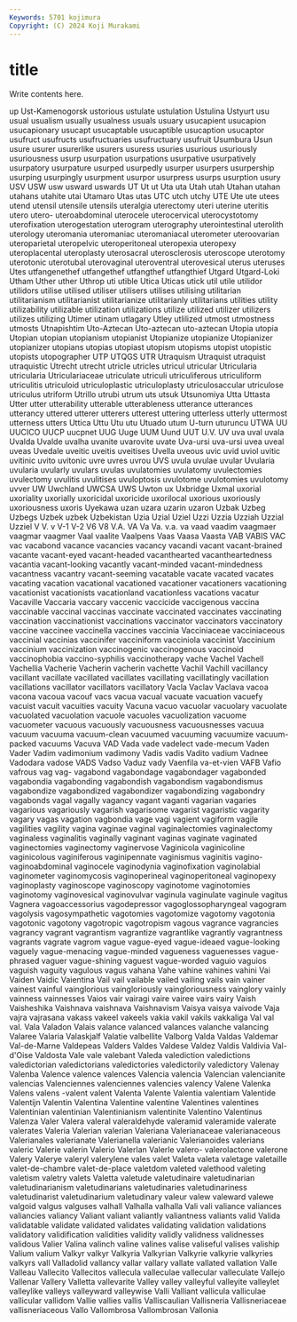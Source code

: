 ```yaml
---
Keywords: 5701 kojimura
Copyright: (C) 2024 Koji Murakami
---
```


# title

Write contents here.



up Ust-Kamenogorsk ustorious
ustulate ustulation Ustulina Ustyurt usu usual usualism usually usualness usuals
usuary usucapient usucapion usucapionary usucapt usucaptable usucaptible usucaption usucaptor usufruct
usufructs usufructuaries usufructuary usufruit Usumbura Usun usure usurer usurerlike usurers
usuress usuries usurious usuriously usuriousness usurp usurpation usurpations usurpative usurpatively
usurpatory usurpature usurped usurpedly usurper usurpers usurpership usurping usurpingly usurpment
usurpor usurpress usurps usurption usury USV USW usw usward uswards
UT Ut ut Uta uta Utah utah Utahan utahan utahans
utahite utai Utamaro Utas utas UTC utch utchy UTE Ute
ute utees utend utensil utensile utensils uteralgia uterectomy uteri uterine
uteritis utero utero- uteroabdominal uterocele uterocervical uterocystotomy uterofixation uterogestation uterogram
uterography uterointestinal uterolith uterology uteromania uteromaniac uteromaniacal uterometer uteroovarian uteroparietal
uteropelvic uteroperitoneal uteropexia uteropexy uteroplacental uteroplasty uterosacral uterosclerosis uteroscope uterotomy
uterotonic uterotubal uterovaginal uteroventral uterovesical uterus uteruses Utes utfangenethef utfangethef
utfangthef utfangthief Utgard Utgard-Loki Utham Uther uther Uthrop uti utible
Utica Uticas utick util utile utilidor utilidors utilise utilised utiliser
utilisers utilises utilising utilitarian utilitarianism utilitarianist utilitarianize utilitarianly utilitarians utilities
utility utilizability utilizable utilization utilizations utilize utilized utilizer utilizers utilizes
utilizing Utimer utinam utlagary Utley utlilized utmost utmostness utmosts Utnapishtim
Uto-Aztecan Uto-aztecan uto-aztecan Utopia utopia Utopian utopian utopianism utopianist Utopianize
utopianize Utopianizer utopianizer utopians utopias utopiast utopism utopisms utopist utopistic
utopists utopographer UTP UTQGS UTR Utraquism Utraquist utraquist utraquistic Utrecht
utrecht utricle utricles utricul utricular Utricularia utricularia Utriculariaceae utriculate utriculi
utriculiferous utriculiform utriculitis utriculoid utriculoplastic utriculoplasty utriculosaccular utriculose utriculus utriform
Utrillo utrubi utrum uts utsuk Utsunomiya Utta Uttasta Utter utter
utterability utterable utterableness utterance utterances utterancy uttered utterer utterers utterest
uttering utterless utterly uttermost utterness utters Uttica Uttu Utu utu
Utuado utum U-turn uturuncu UTWA UU UUCICO UUCP uucpnet UUG
Uuge UUM Uund UUT U.V. UV uva uval uvala Uvalda
Uvalde uvalha uvanite uvarovite uvate Uva-ursi uva-ursi uvea uveal uveas
Uvedale uveitic uveitis uveitises Uvella uveous uvic uvid uviol uvitic
uvitinic uvito uvitonic uvre uvres uvrou UVS uvula uvulae uvular
Uvularia uvularia uvularly uvulars uvulas uvulatomies uvulatomy uvulectomies uvulectomy uvulitis
uvulitises uvuloptosis uvulotome uvulotomies uvulotomy uvver UW Uwchland UWCSA UWS
Uwton ux Uxbridge Uxmal uxorial uxoriality uxorially uxoricidal uxoricide uxorilocal
uxorious uxoriously uxoriousness uxoris Uyekawa uzan uzara uzarin uzaron Uzbak
Uzbeg Uzbegs Uzbek uzbek Uzbekistan Uzia Uzial Uziel Uzzi Uzzia
Uzziah Uzzial Uzziel V V. v V-1 V-2 V6 V8
V.A. VA Va Va. v.a. va vaad vaadim vaagmaer vaagmar
vaagmer Vaal vaalite Vaalpens Vaas Vaasa Vaasta VAB VABIS VAC
vac vacabond vacance vacancies vacancy vacandi vacant vacant-brained vacante vacant-eyed
vacant-headed vacanthearted vacantheartedness vacantia vacant-looking vacantly vacant-minded vacant-mindedness vacantness vacantry
vacant-seeming vacatable vacate vacated vacates vacating vacation vacational vacationed vacationer
vacationers vacationing vacationist vacationists vacationland vacationless vacations vacatur Vacaville Vaccaria
vaccary vaccenic vaccicide vaccigenous vaccina vaccinable vaccinal vaccinas vaccinate vaccinated
vaccinates vaccinating vaccination vaccinationist vaccinations vaccinator vaccinators vaccinatory vaccine vaccinee
vaccinella vaccines vaccinia Vacciniaceae vacciniaceous vaccinial vaccinias vaccinifer vacciniform vacciniola
vaccinist Vaccinium vaccinium vaccinization vaccinogenic vaccinogenous vaccinoid vaccinophobia vaccino-syphilis vaccinotherapy
vache Vachel Vachell Vachellia Vacherie Vacherin vacherin vachette Vachil Vachill
vacillancy vacillant vacillate vacillated vacillates vacillating vacillatingly vacillation vacillations vacillator
vacillators vacillatory Vacla Vaclav Vaclava vacoa vacona vacoua vacouf vacs
vacua vacual vacuate vacuation vacuefy vacuist vacuit vacuities vacuity Vacuna
vacuo vacuolar vacuolary vacuolate vacuolated vacuolation vacuole vacuoles vacuolization vacuome
vacuometer vacuous vacuously vacuousness vacuousnesses vacuua vacuum vacuuma vacuum-clean vacuumed
vacuuming vacuumize vacuum-packed vacuums Vacuva VAD Vada vade vadelect vade-mecum
Vaden Vader Vadim vadimonium vadimony Vadis vadis Vadito vadium Vadnee
Vadodara vadose VADS Vadso Vaduz vady Vaenfila va-et-vien VAFB Vafio
vafrous vag vag- vagabond vagabondage vagabondager vagabonded vagabondia vagabonding vagabondish
vagabondism vagabondismus vagabondize vagabondized vagabondizer vagabondizing vagabondry vagabonds vagal vagally
vagancy vagant vaganti vagarian vagaries vagarious vagariously vagarish vagarisome vagarist
vagaristic vagarity vagary vagas vagation vagbondia vage vagi vagient vagiform
vagile vagilities vagility vagina vaginae vaginal vaginalectomies vaginalectomy vaginaless vaginalitis
vaginally vaginant vaginas vaginate vaginated vaginectomies vaginectomy vaginervose Vaginicola vaginicoline
vaginicolous vaginiferous vaginipennate vaginismus vaginitis vagino- vaginoabdominal vaginocele vaginodynia vaginofixation
vaginolabial vaginometer vaginomycosis vaginoperineal vaginoperitoneal vaginopexy vaginoplasty vaginoscope vaginoscopy vaginotome
vaginotomies vaginotomy vaginovesical vaginovulvar vaginula vaginulate vaginule vagitus Vagnera vagoaccessorius
vagodepressor vagoglossopharyngeal vagogram vagolysis vagosympathetic vagotomies vagotomize vagotomy vagotonia vagotonic
vagotony vagotropic vagotropism vagous vagrance vagrancies vagrancy vagrant vagrantism vagrantize
vagrantlike vagrantly vagrantness vagrants vagrate vagrom vague vague-eyed vague-ideaed vague-looking
vaguely vague-menacing vague-minded vagueness vaguenesses vague-phrased vaguer vague-shining vaguest vague-worded
vaguio vaguios vaguish vaguity vagulous vagus vahana Vahe vahine vahines
vahini Vai Vaiden Vaidic Vaientina Vail vail vailable vailed vailing
vails vain vainer vainest vainful vainglorious vaingloriously vaingloriousness vainglory vainly
vainness vainnesses Vaios vair vairagi vaire vairee vairs vairy Vaish
Vaisheshika Vaishnava vaishnava Vaishnavism Vaisya vaisya vaivode Vaja vajra vajrasana
vakass vakeel vakeels vakia vakil vakils vakkaliga Val val val.
Vala Valadon Valais valance valanced valances valanche valancing Valaree Valaria
Valaskjalf Valatie valbellite Valborg Valda Valdas Valdemar Val-de-Marne Valdepeas Valders
Valdes Valdese Valdez Valdis Valdivia Val-d'Oise Valdosta Vale vale valebant
Valeda valediction valedictions valedictorian valedictorians valedictories valedictorily valedictory Valenay Valenba
Valence valence valences Valencia valencia Valencian valencianite valencias Valenciennes valenciennes
valencies valency Valene Valenka Valens valens -valent valent Valenta Valente
Valentia valentiam Valentide Valentijn Valentin Valentina Valentine valentine Valentines valentines
Valentinian valentinian Valentinianism valentinite Valentino Valentinus Valenza Valer Valera valeral
valeraldehyde valeramid valeramide valerate valerates Valeria Valerian valerian Valeriana Valerianaceae
valerianaceous Valerianales valerianate Valerianella valerianic Valerianoides valerians valeric Valerie valerin
Valerio Valerlan Valerle valero- valerolactone valerone Valery Valerye valeryl valerylene
vales valet Valeta valeta valetage valetaille valet-de-chambre valet-de-place valetdom valeted
valethood valeting valetism valetry valets Valetta valetude valetudinaire valetudinarian valetudinarianism
valetudinarians valetudinaries valetudinariness valetudinarist valetudinarium valetudinary valeur valew valeward valewe
valgoid valgus valguses valhall Valhalla valhalla Vali vali valiance valiances
valiancies valiancy Valiant valiant valiantly valiantness valiants valid Valida validatable
validate validated validates validating validation validations validatory validification validities validity
validly validness validnesses validous Valier Valina valinch valine valines valise
valiseful valises valiship Valium valium Valkyr valkyr Valkyria Valkyrian Valkyrie
valkyrie valkyries valkyrs vall Valladolid vallancy vallar vallary vallate vallated
vallation Valle Valleau Vallecito Vallecitos vallecula valleculae vallecular valleculate Vallejo
Vallenar Vallery Valletta vallevarite Valley valley valleyful valleyite valleylet valleylike
valleys valleyward valleywise Valli Valliant vallicula valliculae vallicular vallidom Vallie
vallies vallis Valliscaulian Vallisneria Vallisneriaceae vallisneriaceous Vallo Vallombrosa Vallombrosan Vallonia

